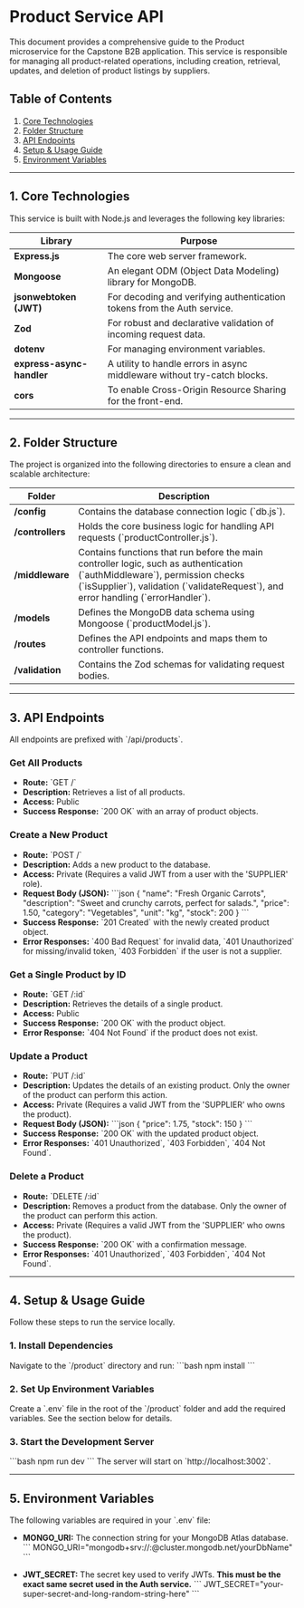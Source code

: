# Product Service API

This document provides a comprehensive guide to the Product microservice for the Capstone B2B application. This service is responsible for managing all product-related operations, including creation, retrieval, updates, and deletion of product listings by suppliers.

## Table of Contents
1.  [Core Technologies](#core-technologies)
2.  [Folder Structure](#folder-structure)
3.  [API Endpoints](#api-endpoints)
4.  [Setup & Usage Guide](#setup--usage-guide)
5.  [Environment Variables](#environment-variables)

---

## 1. Core Technologies

This service is built with Node.js and leverages the following key libraries:

| Library                 | Purpose                                                              |
| ----------------------- | -------------------------------------------------------------------- |
| **Express.js** | The core web server framework.                                       |
| **Mongoose** | An elegant ODM (Object Data Modeling) library for MongoDB.           |
| **jsonwebtoken (JWT)** | For decoding and verifying authentication tokens from the Auth service.|
| **Zod** | For robust and declarative validation of incoming request data.      |
| **dotenv** | For managing environment variables.                                  |
| **express-async-handler**| A utility to handle errors in async middleware without try-catch blocks.|
| **cors** | To enable Cross-Origin Resource Sharing for the front-end.           |

---

## 2. Folder Structure

The project is organized into the following directories to ensure a clean and scalable architecture:

| Folder          | Description                                                                 |
| --------------- | --------------------------------------------------------------------------- |
| **/config** | Contains the database connection logic (\`db.js\`).                         |
| **/controllers**| Holds the core business logic for handling API requests (\`productController.js\`). |
| **/middleware** | Contains functions that run before the main controller logic, such as authentication (\`authMiddleware\`), permission checks (\`isSupplier\`), validation (\`validateRequest\`), and error handling (\`errorHandler\`). |
| **/models** | Defines the MongoDB data schema using Mongoose (\`productModel.js\`).       |
| **/routes** | Defines the API endpoints and maps them to controller functions.            |
| **/validation** | Contains the Zod schemas for validating request bodies.                     |

---

## 3. API Endpoints

All endpoints are prefixed with \`/api/products\`.

### Get All Products
- **Route:** \`GET /\`
- **Description:** Retrieves a list of all products.
- **Access:** Public
- **Success Response:** \`200 OK\` with an array of product objects.

### Create a New Product
- **Route:** \`POST /\`
- **Description:** Adds a new product to the database.
- **Access:** Private (Requires a valid JWT from a user with the 'SUPPLIER' role).
- **Request Body (JSON):**
  \`\`\`json
  {
    "name": "Fresh Organic Carrots",
    "description": "Sweet and crunchy carrots, perfect for salads.",
    "price": 1.50,
    "category": "Vegetables",
    "unit": "kg",
    "stock": 200
  }
  \`\`\`
- **Success Response:** \`201 Created\` with the newly created product object.
- **Error Responses:** \`400 Bad Request\` for invalid data, \`401 Unauthorized\` for missing/invalid token, \`403 Forbidden\` if the user is not a supplier.

### Get a Single Product by ID
- **Route:** \`GET /:id\`
- **Description:** Retrieves the details of a single product.
- **Access:** Public
- **Success Response:** \`200 OK\` with the product object.
- **Error Response:** \`404 Not Found\` if the product does not exist.

### Update a Product
- **Route:** \`PUT /:id\`
- **Description:** Updates the details of an existing product. Only the owner of the product can perform this action.
- **Access:** Private (Requires a valid JWT from the 'SUPPLIER' who owns the product).
- **Request Body (JSON):**
  \`\`\`json
  {
    "price": 1.75,
    "stock": 150
  }
  \`\`\`
- **Success Response:** \`200 OK\` with the updated product object.
- **Error Responses:** \`401 Unauthorized\`, \`403 Forbidden\`, \`404 Not Found\`.

### Delete a Product
- **Route:** \`DELETE /:id\`
- **Description:** Removes a product from the database. Only the owner of the product can perform this action.
- **Access:** Private (Requires a valid JWT from the 'SUPPLIER' who owns the product).
- **Success Response:** \`200 OK\` with a confirmation message.
- **Error Responses:** \`401 Unauthorized\`, \`403 Forbidden\`, \`404 Not Found\`.

---

## 4. Setup & Usage Guide

Follow these steps to run the service locally.

### 1. Install Dependencies
Navigate to the \`/product\` directory and run:
\`\`\`bash
npm install
\`\`\`

### 2. Set Up Environment Variables
Create a \`.env\` file in the root of the \`/product\` folder and add the required variables. See the section below for details.

### 3. Start the Development Server
\`\`\`bash
npm run dev
\`\`\`
The server will start on \`http://localhost:3002\`.

---

## 5. Environment Variables

The following variables are required in your \`.env\` file:

- **MONGO_URI:** The connection string for your MongoDB Atlas database.
  \`\`\`
  MONGO_URI="mongodb+srv://<user>:<password>@cluster.mongodb.net/yourDbName"
  \`\`\`

- **JWT_SECRET:** The secret key used to verify JWTs. **This must be the exact same secret used in the Auth service.**
  \`\`\`
  JWT_SECRET="your-super-secret-and-long-random-string-here"
  \`\`\`